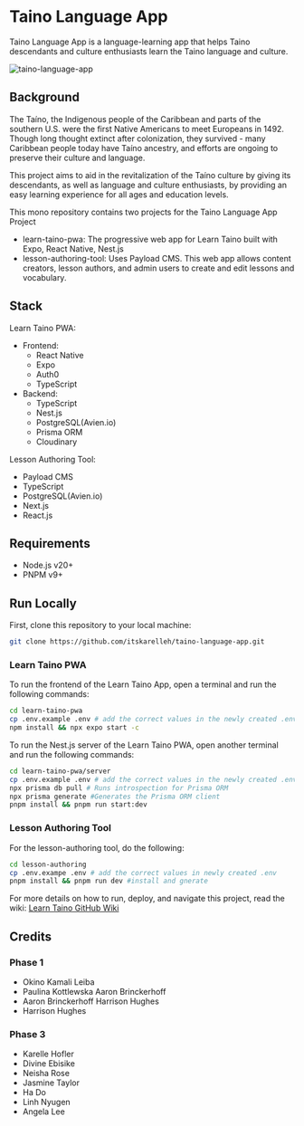 # Taino Language App
Taino Language App is a language-learning app that helps Taino descendants and culture enthusiasts learn the Taino language and culture.

![taino-language-app](https://github.com/user-attachments/assets/3f942bc5-f779-4efb-9a44-47ff3251894e)

## Background
The Taíno, the Indigenous people of the Caribbean and parts of the southern U.S. were the first Native Americans to meet Europeans in 1492. Though long thought extinct after colonization, they survived - many Caribbean people today have Taíno ancestry, and efforts are ongoing to preserve their culture and language.

This project aims to aid in the revitalization of the Taíno culture by giving its descendants, as well as language and culture enthusiasts, by providing an easy learning experience for all ages and education levels.

This mono repository contains two projects for the Taino Language App Project
- learn-taino-pwa: The progressive web app for Learn Taino built with Expo, React Native, Nest.js
- lesson-authoring-tool: Uses Payload CMS. This web app allows content creators, lesson authors, and admin users to create and edit lessons and vocabulary.

## Stack 
Learn Taino PWA:
- Frontend:
    - React Native
    - Expo
    - Auth0
    - TypeScript
- Backend:
    - TypeScript
    - Nest.js
    - PostgreSQL(Avien.io)
    - Prisma ORM
    - Cloudinary
 
 Lesson Authoring Tool:
 - Payload CMS
 - TypeScript
 - PostgreSQL(Avien.io)
 - Next.js
 - React.js

## Requirements
- Node.js v20+
- PNPM v9+

## Run Locally

First, clone this repository to your local machine:
```bash
git clone https://github.com/itskarelleh/taino-language-app.git
```

### Learn Taino PWA
To run the frontend of the Learn Taino App, open a terminal and run the following commands:
```zsh
cd learn-taino-pwa
cp .env.example .env # add the correct values in the newly created .env file
npm install && npx expo start -c
```

To run the Nest.js server of the Learn Taino PWA, open another terminal and run the following commands:
```zsh
cd learn-taino-pwa/server
cp .env.example .env # add the correct values in the newly created .env file
npx prisma db pull # Runs introspection for Prisma ORM
npx prisma generate #Generates the Prisma ORM client 
pnpm install && pnpm run start:dev
```

### Lesson Authoring Tool
For the lesson-authoring tool, do the following:
```zsh
cd lesson-authoring
cp .env.exampe .env # add the correct values in newly created .env
pnpm install && pnpm run dev #install and gnerate 
```

For more details on how to run, deploy, and navigate this project, read the wiki: [Learn Taino GitHub Wiki](https://github.com/itskarelleh/taino-language-app/wiki)

## Credits

### Phase 1
- Okino Kamali Leiba
- Paulina Kottlewska Aaron Brinckerhoff
- Aaron Brinckerhoff Harrison Hughes
- Harrison Hughes

### Phase 3
- Karelle Hofler
- Divine Ebisike
- Neisha Rose
- Jasmine Taylor
- Ha Do
- Linh Nyugen
- Angela Lee
